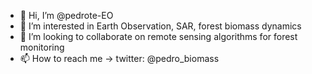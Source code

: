 - 👋 Hi, I’m @pedrote-EO
- 👀 I’m interested in Earth Observation, SAR, forest biomass dynamics
- 💞️ I’m looking to collaborate on remote sensing algorithms for forest monitoring
- 📫 How to reach me -> twitter: @pedro_biomass

<!---
pedrote-EO/pedrote-EO is a ✨ special ✨ repository because its `README.md` (this file) appears on your GitHub profile.
You can click the Preview link to take a look at your changes.
--->
